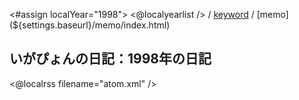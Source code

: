 <#assign localYear="1998">
<@localyearlist /> / [keyword](${settings.baseurl}/keyword/index.html) / [memo](${settings.baseurl}/memo/index.html)

## いがぴょんの日記：1998年の日記

<@localrss filename="atom.xml" />
